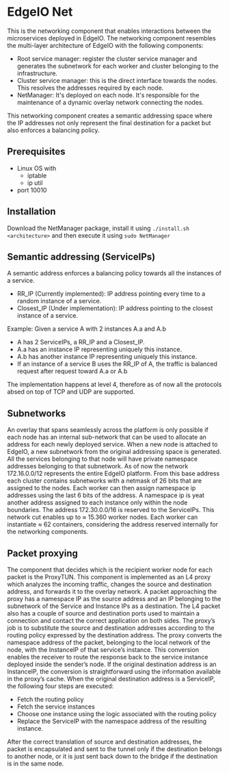 # EdgeIO Net

This is the networking component that enables interactions between the microservices deployed in EdgeIO. 
The networking component resembles the multi-layer architecture of EdgeIO with the following components:

- Root service manager: register the cluster service manager and generates the subnetwork for each worker and cluster belonging to the infrastructure.
- Cluster service manager: this is the direct interface towards the nodes. This resolves the addresses required by each node. 
- NetManager: It's deployed on each node. It's responsible for the maintenance of a dynamic overlay network connecting the nodes.

This networking component creates a semantic addressing space where the IP addresses not only represent the final destination for a packet
but also enforces a balancing policy.

## Prerequisites

- Linux OS with
  - iptable
  - ip util
- port 10010   

## Installation

Download the NetManager package, install it using `./install.sh <architecture>` and then execute it using `sudo NetManager`

## Semantic addressing (ServiceIPs)

A semantic address enforces a balancing policy towards all the instances of a service. 

- RR_IP (Currently implemented): IP address pointing every time to a random instance of a service. 
- Closest_IP (Under implementation): IP address pointing to the closest instance of a service.

Example: Given a service A with 2 instances A.a and A.b
- A has 2 ServiceIPs, a RR_IP and a Closest_IP. 
- A.a has an instance IP representing uniquely this instance.
- A.b has another instance IP representing uniquely this instance.
- If an instance of a service B uses the RR_IP of A, the traffic is balanced request after request toward A.a or A.b

The implementation happens at level 4, therefore as of now all the protocols absed on top of TCP and UDP are supported.

## Subnetworks

An overlay that spans seamlessly across the platform is only possible if each node has an internal sub-network that can be used to allocate an address for each newly deployed service. When a new node is attached to EdgeIO, a new subnetwork from the original addressing space is generated. All the services belonging to that node will have private namespace addresses belonging to that subnetwork.
As of now the network 172.16.0.0/12 represents the entire EdgeIO platform. From this base address each cluster contains subnetworks with a netmask of 26 bits that are assigned to the nodes. Each worker can then assign namespace ip addresses using the last 6 bits of the address. A namespace ip is yeat another address assigned to each instance only within the node boundaries. The address 172.30.0.0/16 is reserved to the ServiceIPs.
This network cut enables up to ≈ 15.360 worker nodes. Each worker can instantiate ≈ 62 containers, considering the address reserved internally for the networking components. 

## Packet proxying

The component that decides which is the recipient worker node for each packet is the ProxyTUN. This component is implemented as an L4 proxy which analyzes the incoming traffic, changes the source and destination address, and forwards it to the overlay network.
A packet approaching the proxy has a namespace IP as the source address and an IP belonging to the subnetwork of the Service and Instance IPs as a destination. 
The L4 packet also has a couple of source and destination ports used to maintain a connection and contact the correct application on both sides. The proxy’s job is to substitute the source and destination addresses according to the routing policy expressed by the destination address. 
The proxy converts the namespace address of the packet, belonging to the local network of the node, with the InstanceIP of that service’s instance.
This conversion enables the receiver to route the response back to the service instance deployed inside the sender’s node.
If the original destination address is an InstanceIP, the conversion is straightforward using the information available in the proxy’s cache. When the original destination address is a ServiceIP, the following four steps are executed:

- Fetch the routing policy
- Fetch the service instances
- Choose one instance  using the logic associated with the routing policy 
- Replace the ServiceIP with the namespace address of the resulting instance.

After the correct translation of source and destination addresses, the packet is encapsulated and sent to the tunnel only if the destination belongs to another node, or it is just sent back down to the bridge if the destination is in the same node.
